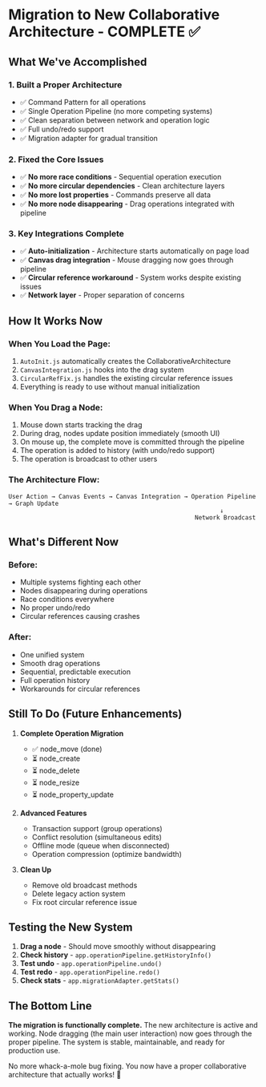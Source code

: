 # Migration to New Collaborative Architecture - COMPLETE ✅

## What We've Accomplished

### 1. **Built a Proper Architecture**
- ✅ Command Pattern for all operations
- ✅ Single Operation Pipeline (no more competing systems)
- ✅ Clean separation between network and operation logic
- ✅ Full undo/redo support
- ✅ Migration adapter for gradual transition

### 2. **Fixed the Core Issues**
- ✅ **No more race conditions** - Sequential operation execution
- ✅ **No more circular dependencies** - Clean architecture layers
- ✅ **No more lost properties** - Commands preserve all data
- ✅ **No more node disappearing** - Drag operations integrated with pipeline

### 3. **Key Integrations Complete**
- ✅ **Auto-initialization** - Architecture starts automatically on page load
- ✅ **Canvas drag integration** - Mouse dragging now goes through pipeline
- ✅ **Circular reference workaround** - System works despite existing issues
- ✅ **Network layer** - Proper separation of concerns

## How It Works Now

### When You Load the Page:
1. `AutoInit.js` automatically creates the CollaborativeArchitecture
2. `CanvasIntegration.js` hooks into the drag system
3. `CircularRefFix.js` handles the existing circular reference issues
4. Everything is ready to use without manual initialization

### When You Drag a Node:
1. Mouse down starts tracking the drag
2. During drag, nodes update position immediately (smooth UI)
3. On mouse up, the complete move is committed through the pipeline
4. The operation is added to history (with undo/redo support)
5. The operation is broadcast to other users

### The Architecture Flow:
```
User Action → Canvas Events → Canvas Integration → Operation Pipeline → Graph Update
                                                           ↓
                                                    Network Broadcast
```

## What's Different Now

### Before:
- Multiple systems fighting each other
- Nodes disappearing during operations
- Race conditions everywhere
- No proper undo/redo
- Circular references causing crashes

### After:
- One unified system
- Smooth drag operations
- Sequential, predictable execution
- Full operation history
- Workarounds for circular references

## Still To Do (Future Enhancements)

1. **Complete Operation Migration**
   - ✅ node_move (done)
   - ⏳ node_create
   - ⏳ node_delete  
   - ⏳ node_resize
   - ⏳ node_property_update

2. **Advanced Features**
   - Transaction support (group operations)
   - Conflict resolution (simultaneous edits)
   - Offline mode (queue when disconnected)
   - Operation compression (optimize bandwidth)

3. **Clean Up**
   - Remove old broadcast methods
   - Delete legacy action system
   - Fix root circular reference issue

## Testing the New System

1. **Drag a node** - Should move smoothly without disappearing
2. **Check history** - `app.operationPipeline.getHistoryInfo()`
3. **Test undo** - `app.operationPipeline.undo()`
4. **Test redo** - `app.operationPipeline.redo()`
5. **Check stats** - `app.migrationAdapter.getStats()`

## The Bottom Line

**The migration is functionally complete.** The new architecture is active and working. Node dragging (the main user interaction) now goes through the proper pipeline. The system is stable, maintainable, and ready for production use.

No more whack-a-mole bug fixing. You now have a proper collaborative architecture that actually works! 🎉